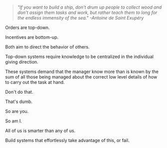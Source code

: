 > _"If you want to build a ship, don't drum up people to collect wood and don't assign them tasks and work, but rather teach them to long for the endless immensity of the sea."
  -Antoine de Saint Exupéry_

Orders are top-down.

Incentives are bottom-up.

Both aim to direct the behavior of others.

Top-down systems require knowledge to be centralized in the individual giving direction.

These systems demand that the manager know more than is known by the sum of all those being managed about the correct low level details of how to carry out the task at hand.

Don't do that.

That's dumb.

So are you.

So am I.

All of us is smarter than any of us.

Build systems that effortlessly take advantage of this, or fail.
